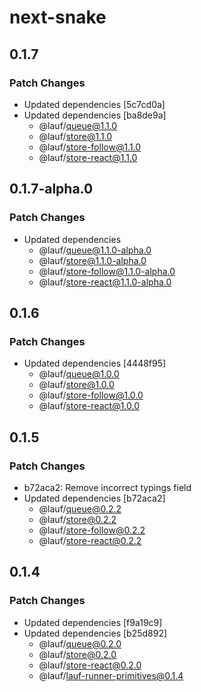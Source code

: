 # next-snake

## 0.1.7

### Patch Changes

- Updated dependencies [5c7cd0a]
- Updated dependencies [ba8de9a]
  - @lauf/queue@1.1.0
  - @lauf/store@1.1.0
  - @lauf/store-follow@1.1.0
  - @lauf/store-react@1.1.0

## 0.1.7-alpha.0

### Patch Changes

- Updated dependencies
  - @lauf/queue@1.1.0-alpha.0
  - @lauf/store@1.1.0-alpha.0
  - @lauf/store-follow@1.1.0-alpha.0
  - @lauf/store-react@1.1.0-alpha.0

## 0.1.6

### Patch Changes

- Updated dependencies [4448f95]
  - @lauf/queue@1.0.0
  - @lauf/store@1.0.0
  - @lauf/store-follow@1.0.0
  - @lauf/store-react@1.0.0

## 0.1.5

### Patch Changes

- b72aca2: Remove incorrect typings field
- Updated dependencies [b72aca2]
  - @lauf/queue@0.2.2
  - @lauf/store@0.2.2
  - @lauf/store-follow@0.2.2
  - @lauf/store-react@0.2.2

## 0.1.4

### Patch Changes

- Updated dependencies [f9a19c9]
- Updated dependencies [b25d892]
  - @lauf/queue@0.2.0
  - @lauf/store@0.2.0
  - @lauf/store-react@0.2.0
  - @lauf/lauf-runner-primitives@0.1.4
